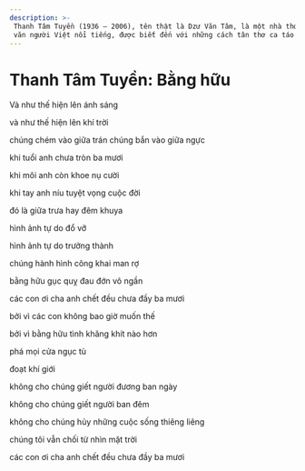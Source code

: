 ```yaml
---
description: >-
 Thanh Tâm Tuyền (1936 – 2006), tên thật là Dzư Văn Tâm, là một nhà thơ, nhà
 văn người Việt nổi tiếng, được biết đến với những cách tân thơ ca táo bạo.
---
```


# Thanh Tâm Tuyền: Bằng hữu

Và như thế hiện lên ánh sáng

và như thế hiện lên khí trời

chúng chém vào giữa trán chúng bắn vào giữa ngực

khi tuổi anh chưa tròn ba mươi

khi môi anh còn khoe nụ cười

khi tay anh níu tuyệt vọng cuộc đời

đó là giữa trưa hay đêm khuya

hình ảnh tự do đổ vỡ

hình ảnh tự do trưởng thành

chúng hành hình công khai man rợ

bằng hữu gục quỵ đau đớn vô ngần

các con ơi cha anh chết đều chưa đầy ba mươi

bởi vì các con không bao giờ muốn thế

bởi vì bằng hữu tình khăng khít nào hơn

phá mọi cửa ngục tù

đoạt khí giới

không cho chúng giết người đương ban ngày

không cho chúng giết người ban đêm

không cho chúng hủy những cuộc sống thiêng liêng

chúng tôi vẫn chối từ nhìn mặt trời

các con ơi cha anh chết đều chưa đầy ba mươi
